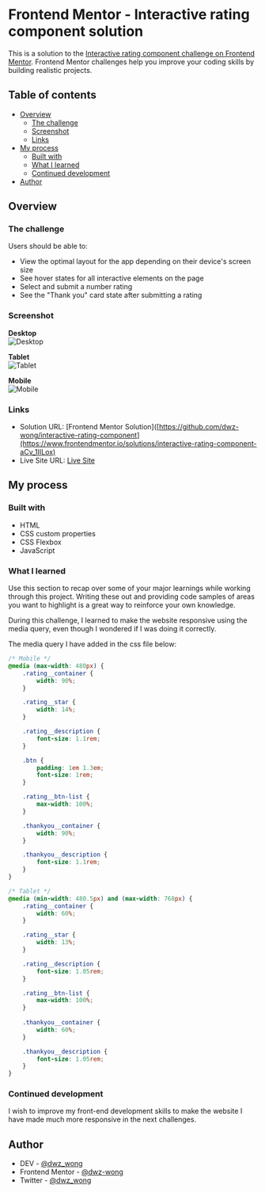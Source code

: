 # Frontend Mentor - Interactive rating component solution

This is a solution to the [Interactive rating component challenge on Frontend Mentor](https://www.frontendmentor.io/challenges/interactive-rating-component-koxpeBUmI). Frontend Mentor challenges help you improve your coding skills by building realistic projects. 

## Table of contents

- [Overview](#overview)
  - [The challenge](#the-challenge)
  - [Screenshot](#screenshot)
  - [Links](#links)
- [My process](#my-process)
  - [Built with](#built-with)
  - [What I learned](#what-i-learned)
  - [Continued development](#continued-development)
- [Author](#author)

## Overview

### The challenge

Users should be able to:

- View the optimal layout for the app depending on their device's screen size
- See hover states for all interactive elements on the page
- Select and submit a number rating
- See the "Thank you" card state after submitting a rating

### Screenshot

**Desktop**<br>
![Desktop](screenshots/desktop.png)

**Tablet**<br>
![Tablet](screenshots/tablet.png)

**Mobile**<br>
![Mobile](screenshots/mobile.png)

### Links

- Solution URL: [Frontend Mentor Solution]([https://github.com/dwz-wong/interactive-rating-component](https://www.frontendmentor.io/solutions/interactive-rating-component-aCv_1IILox)
- Live Site URL: [Live Site](https://dwz-wong.github.io/interactive-rating-component/)

## My process

### Built with

- HTML
- CSS custom properties
- CSS Flexbox
- JavaScript

### What I learned

Use this section to recap over some of your major learnings while working through this project. Writing these out and providing code samples of areas you want to highlight is a great way to reinforce your own knowledge.

During this challenge, I learned to make the website responsive using the media query, even though I wondered if I was doing it correctly.

The media query I have added in the css file below:

```css
/* Mobile */
@media (max-width: 480px) {
    .rating__container {
        width: 90%;
    }

    .rating__star {
        width: 14%;
    }

    .rating__description {
        font-size: 1.1rem;
    }

    .btn {
        padding: 1em 1.3em;
        font-size: 1rem;
    }

    .rating__btn-list {
        max-width: 100%;
    }

    .thankyou__container {
        width: 90%;
    }

    .thankyou__description {
        font-size: 1.1rem;
    }
}

/* Tablet */
@media (min-width: 480.5px) and (max-width: 768px) {
    .rating__container {
        width: 60%;
    }

    .rating__star {
        width: 13%;
    }

    .rating__description {
        font-size: 1.05rem;
    }

    .rating__btn-list {
        max-width: 100%;
    }
    
    .thankyou__container {
        width: 60%;
    }

    .thankyou__description {
        font-size: 1.05rem;
    }
}
```

### Continued development

I wish to improve my front-end development skills to make the website I have made much more responsive in the next challenges.

## Author

- DEV - [@dwz_wong](https://dev.to/dwz_wong)
- Frontend Mentor - [@dwz-wong](https://www.frontendmentor.io/profile/dwz-wong)
- Twitter - [@dwz_wong](https://twitter.com/dwz_wong)
